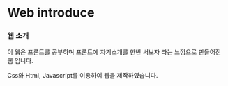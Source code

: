 # Web introduce
### 웹 소개
이 웹은 프론트를 공부하며 프론트에 자기소개를 한번 써보자 라는 느낌으로 만들어진 웹 입니다.

Css와 Html, Javascript를 이용하여 웹을 제작하였습니다.

